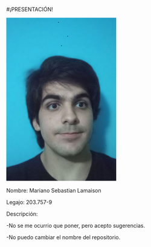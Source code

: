 #¡PRESENTACIÓN!


![Perfil](photo_2023-03-31_01-39-572.png)


Nombre: Mariano Sebastian Lamaison

Legajo: 203.757-9

Descripción:

-No se me ocurrio que poner, pero acepto sugerencias.

-No puedo cambiar el nombre del repositorio.
